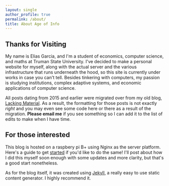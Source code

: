 ```yaml
---
layout: single
author_profile: true
permalink: /about/
title: About Age of Info
---
```


## Thanks for Visiting

My name is Elias Garcia, and I'm a student of economics, computer science, and maths at Truman State University. I've decided to make a personal website for myself, along with the actual server and the various infrastructure that runs underneath the hood, so this site is currently under works in case you can't tell. Besides tinkering with computers, my passion is studying institutions, complex adaptive systems, and economic applications of computer science.

All posts dating from 2015 and earlier were migrated over from my old blog, [Lacking Material][LackingMaterial]. As a result, the formatting for those posts is not exactly *right*  and you may even see some code here or there as a result of the migration. **Please email me** if you see something so I can add it to the list of edits to make when I have time.

## For those interested

This blog is hosted on a raspbery pi B+ using Nginx as the server platform. Here's a guide to get [started][started] if you'd like to do the same! I'll post about how I did this myself soon enough with some updates and more clarity, but that's a good start nonetheless.

As for the blog itself, it was created using [Jekyll][jekyll], a really easy to use static content generator. I highly recommend it.

[LackingMaterial]:[https://lackingmaterial.com]
[started]:[https://mattwilcox.net/web-development/setting-up-a-secure-home-web-server-with-raspberry-pi]
[jekyll]:[https://github.com/jekyll/jekyll]
 
